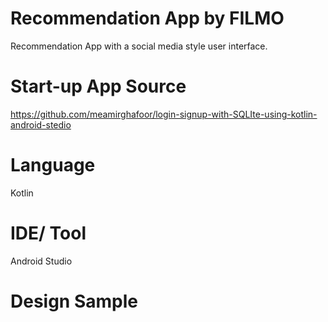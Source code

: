 # Recommendation App by FILMO
Recommendation App  with a social media style user interface.

# Start-up App Source
https://github.com/meamirghafoor/login-signup-with-SQLIte-using-kotlin-android-stedio

# Language
Kotlin

# IDE/ Tool
Android Studio 

# Design Sample

